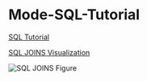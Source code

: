 # Mode-SQL-Tutorial

[SQL Tutorial](https://mode.com/sql-tutorial/)

[SQL JOINS Visualization](http://joins.spathon.com/)

![SQL JOINS Figure](https://user-images.githubusercontent.com/41403941/56264745-4c226d00-609c-11e9-813f-26481eba9b36.png)
